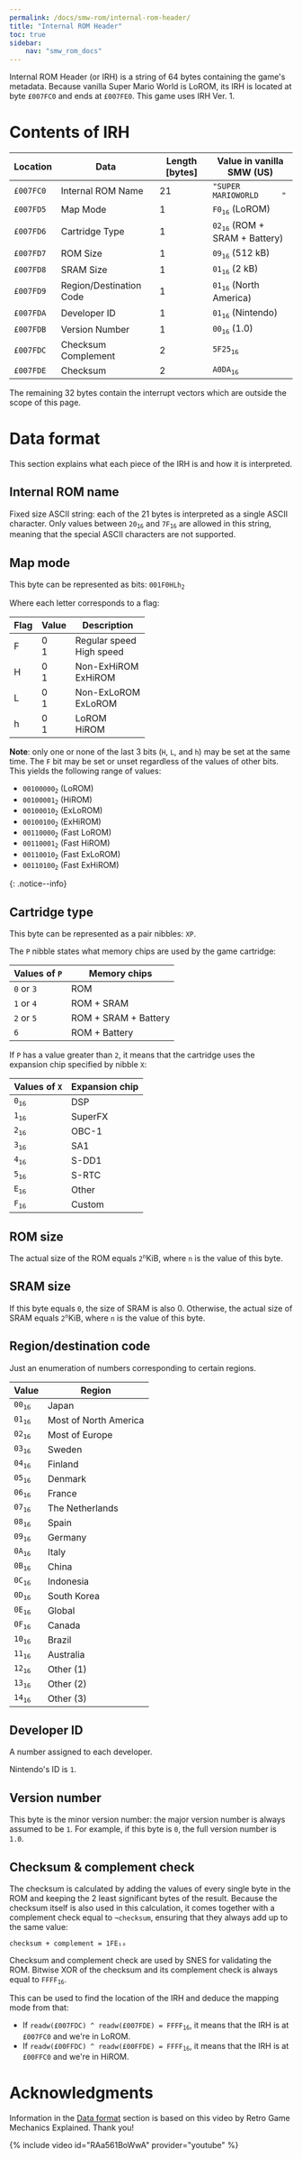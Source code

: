 ```yaml
---
permalink: /docs/smw-rom/internal-rom-header/
title: "Internal ROM Header"
toc: true
sidebar:
    nav: "smw_rom_docs"
---
```


Internal ROM Header (or IRH) is a string of 64 bytes containing the game's metadata.
Because vanilla Super Mario World is LoROM, its IRH is located at byte `£007FC0` and ends at `£007FE0`.
This game uses IRH Ver. 1.

# Contents of IRH

| Location  | Data                    | Length \[bytes] | Value in vanilla SMW (US)                           |
| --------- | ----------------------- | --------------- | --------------------------------------------------- |
| `£007FC0` | Internal ROM Name       | 21              | <code>"SUPER MARIOWORLD &nbsp; &nbsp; "</code>      |
| `£007FD5` | Map Mode                | 1               | <code>F0<sub>16</sub></code> (LoROM)                |
| `£007FD6` | Cartridge Type          | 1               | <code>02<sub>16</sub></code> (ROM + SRAM + Battery) |
| `£007FD7` | ROM Size                | 1               | <code>09<sub>16</sub></code> (512 kB)               |
| `£007FD8` | SRAM Size               | 1               | <code>01<sub>16</sub></code> (2 kB)                 |
| `£007FD9` | Region/Destination Code | 1               | <code>01<sub>16</sub></code> (North America)        |
| `£007FDA` | Developer ID            | 1               | <code>01<sub>16</sub></code> (Nintendo)             |
| `£007FDB` | Version Number          | 1               | <code>00<sub>16</sub></code> (1.0)                  |
| `£007FDC` | Checksum Complement     | 2               | <code>5F25<sub>16</sub></code>                      |
| `£007FDE` | Checksum                | 2               | <code>A0DA<sub>16</sub></code>                      |

The remaining 32 bytes contain the interrupt vectors which are outside the scope of this page.

# Data format

This section explains what each piece of the IRH is and how it is interpreted.

## Internal ROM name

Fixed size ASCII string: each of the 21 bytes is interpreted as a single ASCII character.
Only values between <code>20<sub>16</sub></code> and <code>7F<sub>16</sub></code> are allowed in this string, meaning that the special ASCII characters are not supported.

## Map mode

This byte can be represented as bits: <code>001F0HLh<sub>2</sub></code>

Where each letter corresponds to a flag:

| Flag | Value  | Description                   |
| ---- | -----  | ----------------------------- |
| F    | 0<br>1 | Regular speed<br>High speed   |
| H    | 0<br>1 | Non-ExHiROM<br>ExHiROM        |
| L    | 0<br>1 | Non-ExLoROM<br>ExLoROM        |
| h    | 0<br>1 | LoROM<br>HiROM                |

<div>
<b>Note</b>: only one or none of the last 3 bits (<code>H</code>, <code>L</code>, and <code>h</code>) may be set at the same time.
The <code>F</code> bit may be set or unset regardless of the values of other bits.
This yields the following range of values:

<ul>
    <li><code>00100000<sub>2</sub></code> (LoROM)</li>
    <li><code>00100001<sub>2</sub></code> (HiROM)</li>
    <li><code>00100010<sub>2</sub></code> (ExLoROM)</li>
    <li><code>00100100<sub>2</sub></code> (ExHiROM)</li>
    <li><code>00110000<sub>2</sub></code> (Fast LoROM)</li>
    <li><code>00110001<sub>2</sub></code> (Fast HiROM)</li>
    <li><code>00110010<sub>2</sub></code> (Fast ExLoROM)</li>
    <li><code>00110100<sub>2</sub></code> (Fast ExHiROM)</li>
</ul>
</div>
{: .notice--info}

## Cartridge type

This byte can be represented as a pair nibbles: `XP`.

The `P` nibble states what memory chips are used by the game cartridge:

| Values of `P` | Memory chips         |
| ------------- | -------------------- |
| `0` or `3`    | ROM                  |
| `1` or `4`    | ROM + SRAM           |
| `2` or `5`    | ROM + SRAM + Battery |
| `6`           | ROM + Battery        |

If `P` has a value greater than `2`, it means that the cartridge uses the expansion chip specified by nibble `X`:

| Values of `X`               | Expansion chip |
| --------------------------- | -------------- |
| <code>0<sub>16</sub></code> | DSP            |
| <code>1<sub>16</sub></code> | SuperFX        |
| <code>2<sub>16</sub></code> | OBC-1          |
| <code>3<sub>16</sub></code> | SA1            |
| <code>4<sub>16</sub></code> | S-DD1          |
| <code>5<sub>16</sub></code> | S-RTC          |
| <code>E<sub>16</sub></code> | Other          |
| <code>F<sub>16</sub></code> | Custom         |

## ROM size

The actual size of the ROM equals <code>2<sup>n</sup></code>KiB, where `n` is the value of this byte.

## SRAM size

If this byte equals `0`, the size of SRAM is also 0.
Otherwise, the actual size of SRAM equals <code>2<sup>n</sup></code>KiB, where `n` is the value of this byte.

## Region/destination code

Just an enumeration of numbers corresponding to certain regions.

| Value                        | Region                  |
| ---------------------------- | ----------------------- |
| <code>00<sub>16</sub></code> | Japan                   |
| <code>01<sub>16</sub></code> | Most of North America   |
| <code>02<sub>16</sub></code> | Most of Europe          |
| <code>03<sub>16</sub></code> | Sweden                  |
| <code>04<sub>16</sub></code> | Finland                 |
| <code>05<sub>16</sub></code> | Denmark                 |
| <code>06<sub>16</sub></code> | France                  |
| <code>07<sub>16</sub></code> | The Netherlands         |
| <code>08<sub>16</sub></code> | Spain                   |
| <code>09<sub>16</sub></code> | Germany                 |
| <code>0A<sub>16</sub></code> | Italy                   |
| <code>0B<sub>16</sub></code> | China                   |
| <code>0C<sub>16</sub></code> | Indonesia               |
| <code>0D<sub>16</sub></code> | South Korea             |
| <code>0E<sub>16</sub></code> | Global                  |
| <code>0F<sub>16</sub></code> | Canada                  |
| <code>10<sub>16</sub></code> | Brazil                  |
| <code>11<sub>16</sub></code> | Australia               |
| <code>12<sub>16</sub></code> | Other (1)               |
| <code>13<sub>16</sub></code> | Other (2)               |
| <code>14<sub>16</sub></code> | Other (3)               |

## Developer ID

A number assigned to each developer.

Nintendo's ID is `1`.

## Version number

This byte is the minor version number: the major version number is always assumed to be `1`.
For example, if this byte is `0`, the full version number is `1.0`.

## Checksum & complement check

The checksum is calculated by adding the values of every single byte in the ROM and keeping the 2 least significant bytes of the result.
Because the checksum itself is also used in this calculation, it comes together with a complement check equal to `¬checksum`, ensuring that they always add up to the same value:

```
checksum + complement = 1FE₁₆
```

Checksum and complement check are used by SNES for validating the ROM.
Bitwise XOR of the checksum and its complement check is always equal to <code>FFFF<sub>16</sub></code>.

This can be used to find the location of the IRH and deduce the mapping mode from that:
- If <code>readw(£007FDC) ^ readw(£007FDE) = FFFF<sub>16</sub></code>, it means that the IRH is at `£007FC0` and we're in LoROM.
- If <code>readw(£00FFDC) ^ readw(£00FFDE) = FFFF<sub>16</sub></code>, it means that the IRH is at `£00FFC0` and we're in HiROM.

# Acknowledgments

Information in the [Data format](/docs/smw-rom/internal-rom-header/#data-format) section is based on this video by Retro Game Mechanics Explained.
Thank you!

{% include video id="RAa561BoWwA" provider="youtube" %}
